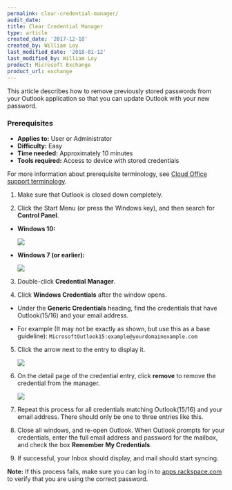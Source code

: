 ```yaml
---
permalink: clear-credential-manager/
audit_date:
title: Clear Credential Manager
type: article
created_date: '2017-12-18'
created_by: William Loy
last_modified_date: '2018-01-12'
last_modified_by: William Loy
product: Microsoft Exchange
product_url: exchange
---
```


This article describes how to remove previously stored passwords from your Outlook application so that you can update Outlook with your new password.


### Prerequisites

- **Applies to:** User or Administrator
- **Difficulty:** Easy
- **Time needed:** Approximately 10 minutes
- **Tools required:** Access to device with stored credentials

For more information about prerequisite terminology, see [Cloud Office support terminology](/how-to/cloud-office-support-terminology).

1. Make sure that Outlook is closed down completely.

2. Click the Start Menu (or press the Windows key), and then search for **Control Panel**.

  - **Windows 10:**

      <img src="{% asset_path exchange/clear-credential-manager/win10_start_menu.png %}"/>

  - **Windows 7 (or earlier):**

      <img src="{% asset_path exchange/clear-credential-manager/win7_start_menu.png %}"/>


3. Double-click **Credential Manager**.

4. Click **Windows Credentials** after the window opens.

  - Under the **Generic Credentials** heading, find the credentials that have Outlook(15/16) and your email address.

  - For example (It may not be exactly as shown, but use this as a base guideline): ```MicrosoftOutlook15:example@yourdomainexample.com```

5. Click the arrow next to the entry to display it.

    <img src="{% asset_path exchange/clear-credential-manager/CredentialManager.png %}"/>

6. On the detail page of the credential entry, click **remove** to remove the credential from the manager.

    <img src="{% asset_path exchange/clear-credential-manager/CredentialManagerDetail.png %}"/>

7. Repeat this process for all credentials matching Outlook(15/16) and your email address. There should only be one to three entries like this.

8. Close all windows, and re-open Outlook. When Outlook prompts for your credentials, enter the full email address and password for the mailbox, and check the box **Remember My Credentials**.

9. If successful, your Inbox should display, and mail should start syncing.

**Note:** If this process fails, make sure you can log in to [apps.rackspace.com](https://apps.rackspace.com/index.php) to verify that you are using the correct password.
